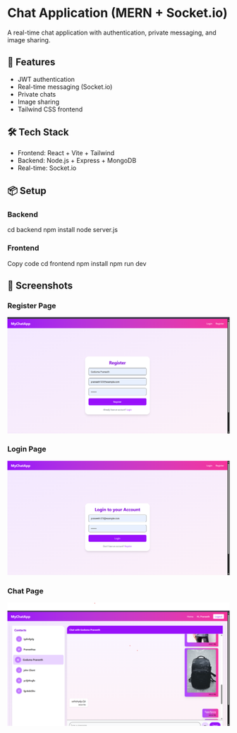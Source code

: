# Chat Application (MERN + Socket.io)

A real-time chat application with authentication, private messaging, and image sharing.

## 🚀 Features
- JWT authentication
- Real-time messaging (Socket.io)
- Private chats
- Image sharing
- Tailwind CSS frontend

## 🛠 Tech Stack
- Frontend: React + Vite + Tailwind
- Backend: Node.js + Express + MongoDB
- Real-time: Socket.io

## 📦 Setup
### Backend

cd backend
npm install
node server.js

 ### Frontend
 
Copy code
cd frontend
npm install
npm run dev


## 📸 Screenshots

### Register Page
![Register](./screenshots/register.png)

### Login Page
![Login](./screenshots/login.png)

### Chat Page
![Chat](./screenshots/chat.png)


